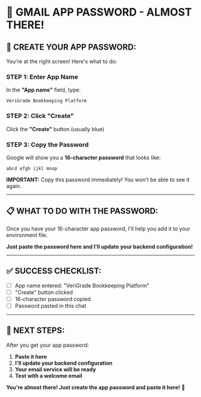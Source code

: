 # 📧 GMAIL APP PASSWORD - ALMOST THERE!

## **🎯 CREATE YOUR APP PASSWORD:**

You're at the right screen! Here's what to do:

### **STEP 1: Enter App Name**
In the **"App name"** field, type:
```
VeriGrade Bookkeeping Platform
```

### **STEP 2: Click "Create"**
Click the **"Create"** button (usually blue)

### **STEP 3: Copy the Password**
Google will show you a **16-character password** that looks like:
```
abcd efgh ijkl mnop
```

**IMPORTANT:** Copy this password immediately! You won't be able to see it again.

---

## **📋 WHAT TO DO WITH THE PASSWORD:**

Once you have your 16-character app password, I'll help you add it to your environment file.

**Just paste the password here and I'll update your backend configuration!**

---

## **✅ SUCCESS CHECKLIST:**

- [ ] App name entered: "VeriGrade Bookkeeping Platform"
- [ ] "Create" button clicked
- [ ] 16-character password copied
- [ ] Password pasted in this chat

---

## **🎯 NEXT STEPS:**

After you get your app password:
1. **Paste it here**
2. **I'll update your backend configuration**
3. **Your email service will be ready**
4. **Test with a welcome email**

**You're almost there! Just create the app password and paste it here!** 🚀
